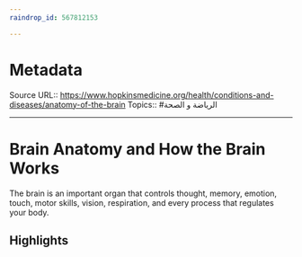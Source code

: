 ```yaml
---
raindrop_id: 567812153

---
```


# Metadata
Source URL:: https://www.hopkinsmedicine.org/health/conditions-and-diseases/anatomy-of-the-brain
Topics:: #الرياضة و الصحة

---
# Brain Anatomy and How the Brain Works

The brain is an important organ that controls thought, memory, emotion, touch, motor skills, vision, respiration, and every process that regulates your body.

## Highlights
